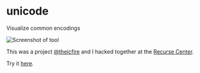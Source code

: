 # unicode
Visualize common encodings

[1]: https://raw.githubusercontent.com/cdosborn/unicode/gh-pages/screenshot.png

[2]: http://cdosborn.github.io/unicode/?cp=11039

![[Screenshot of tool][2]][1]

This was a project [@theicfire](https://github.com/theicfire) and I hacked together at the [Recurse Center](https://www.recurse.com/). 

Try it [here][2].
